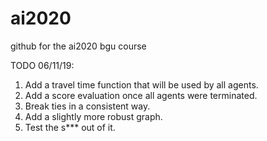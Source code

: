 # ai2020
github for the ai2020 bgu course 

TODO  06/11/19:
1. Add a travel time function that will be used by all agents.
2. Add a score evaluation once all agents were terminated.
3. Break ties in a consistent way.
4. Add a slightly more robust graph.
5. Test the s*** out of it.
